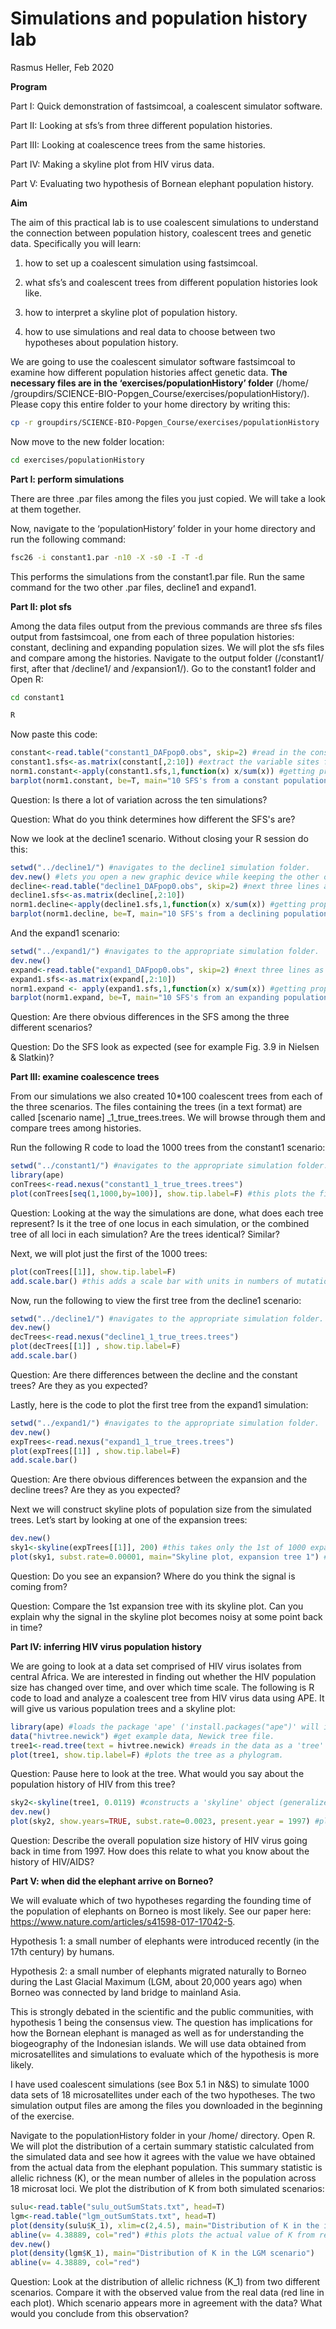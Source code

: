 ﻿Simulations and population history lab
======================================

Rasmus Heller, Feb 2020

**Program**

Part I: Quick demonstration of fastsimcoal, a coalescent simulator software.

Part II: Looking at sfs’s from three different population histories.

Part III: Looking at coalescence trees from the same histories.

Part IV: Making a skyline plot from HIV virus data.

Part V: Evaluating two hypothesis of Bornean elephant population history.

**Aim**

The aim of this practical lab is to use coalescent simulations to understand the
connection between population history, coalescent trees and genetic data.
Specifically you will learn:

1) how to set up a coalescent simulation using fastsimcoal.

2) what sfs’s and coalescent trees from different population histories look
like.

3) how to interpret a skyline plot of population history.

4) how to use simulations and real data to choose between two hypotheses about population history.

We are going to use the coalescent simulator software fastsimcoal to examine how
different population histories affect genetic data. **The necessary files are in
the ‘exercises/populationHistory’ folder** (/home/
/groupdirs/SCIENCE-BIO-Popgen_Course/exercises/populationHistory/). Please copy
this entire folder to your home directory by writing this:

```bash
cp -r groupdirs/SCIENCE-BIO-Popgen_Course/exercises/populationHistory ./exercises/
```

Now move to the new folder location:

```bash
cd exercises/populationHistory
```

**Part I: perform simulations**

There are three .par files among the files you just copied. We will take a look
at them together.

Now, navigate to the ‘populationHistory’ folder in your home directory and run
the following command:

```bash
fsc26 -i constant1.par -n10 -X -s0 -I -T -d
```

This performs the simulations from the constant1.par file. Run the same command
for the two other .par files, decline1 and expand1.

**Part II: plot sfs**

Among the data files output from the previous commands are three sfs files
output from fastsimcoal, one from each of three population histories: constant,
declining and expanding population sizes. We will plot the sfs files and compare
among the histories. Navigate to the output folder (/constant1/ first, after
that /decline1/ and /expansion1/). Go to the constant1 folder and Open R:

```bash
cd constant1

R
```

Now paste this code:

```R
constant<-read.table("constant1_DAFpop0.obs", skip=2) #read in the constant.sfs.
constant1.sfs<-as.matrix(constant[,2:10]) #extract the variable sites from the ten sfs.
norm1.constant<-apply(constant1.sfs,1,function(x) x/sum(x)) #getting proportions instead of counts.
barplot(norm1.constant, be=T, main="10 SFS's from a constant population, simulating 100 x 10,000bp", ylim=c(0, 0.5), ylab="Proportion of sites") #plot the sfs.
```

Question: Is there a lot of variation across the ten simulations?

Question: What do you think determines how different the SFS's are?

Now we look at the decline1 scenario. Without closing your R session do this:

```R
setwd("../decline1/") #navigates to the decline1 simulation folder.
dev.new() #lets you open a new graphic device while keeping the other open.
decline<-read.table("decline1_DAFpop0.obs", skip=2) #next three lines as above.
decline1.sfs<-as.matrix(decline[,2:10])
norm1.decline<-apply(decline1.sfs,1,function(x) x/sum(x)) #getting proportions instead of counts.
barplot(norm1.decline, be=T, main="10 SFS's from a declining population, simulating 100 x 10,000bp", ylim=c(0, 0.5), ylab="Proportion of sites") #plot the sfs
```

And the expand1 scenario:

```R
setwd("../expand1/") #navigates to the appropriate simulation folder.
dev.new()
expand<-read.table("expand1_DAFpop0.obs", skip=2) #next three lines as above.
expand1.sfs<-as.matrix(expand[,2:10])
norm1.expand <- apply(expand1.sfs,1,function(x) x/sum(x)) #getting proportions instead of counts.
barplot(norm1.expand, be=T, main="10 SFS's from an expanding population, simulating 100 x 10,000bp", ylim=c(0, 0.5), ylab="Proportion of sites") #plot the sfs
```

Question: Are there obvious differences in the SFS among the three different scenarios?

Question: Do the SFS look as expected (see for example Fig. 3.9 in Nielsen & Slatkin)?

**Part III: examine coalescence trees**

From our simulations we also created 10*100 coalescent trees from each of the
three scenarios. The files containing the trees (in a text format) are called
[scenario name] _1_true_trees.trees. We will browse through them and compare
trees among histories.

Run the following R code to load the 1000 trees from the constant1 scenario:

```R
setwd("../constant1/") #navigates to the appropriate simulation folder.
library(ape)
conTrees<-read.nexus("constant1_1_true_trees.trees")
plot(conTrees[seq(1,1000,by=100)], show.tip.label=F) #this plots the first of 100 trees from each simulation one by one and allows you to switch to the next one by hitting ENTER.
```

Question: Looking at the way the simulations are done, what does each tree represent?
Is it the tree of one locus in each simulation, or the combined tree of all loci
in each simulation? Are the trees identical? Similar?

Next, we will plot just the first of the 1000 trees:

```R
plot(conTrees[[1]], show.tip.label=F)
add.scale.bar() #this adds a scale bar with units in numbers of mutations. 
```

Now, run the following to view the first tree from the decline1 scenario:

```R
setwd("../decline1/") #navigates to the appropriate simulation folder.
dev.new()
decTrees<-read.nexus("decline1_1_true_trees.trees")
plot(decTrees[[1]] , show.tip.label=F)
add.scale.bar()
```

Question: Are there differences between the decline and the constant trees? Are they as
you expected?

Lastly, here is the code to plot the first tree from the expand1 simulation:

```R
setwd("../expand1/") #navigates to the appropriate simulation folder.
dev.new()
expTrees<-read.nexus("expand1_1_true_trees.trees")
plot(expTrees[[1]] , show.tip.label=F)
add.scale.bar()
```

Question: Are there obvious differences between the expansion and the decline trees?
Are they as you expected?

Next we will construct skyline plots of population size from the simulated
trees. Let’s start by looking at one of the expansion trees:

```R
dev.new()
sky1<-skyline(expTrees[[1]], 200) #this takes only the 1st of 1000 expansion trees and makes the skyline plot calculations. The second parameter controls the smoothing and was chosen by us for this specific situation.
plot(sky1, subst.rate=0.00001, main="Skyline plot, expansion tree 1") #plots the skyline object. The second parameter should equal the simulated mutation rate.
```

Question: Do you see an expansion? Where do you think the signal is coming from?

Question: Compare the 1st expansion tree with its skyline plot. Can you explain
why the signal in the skyline plot becomes noisy at some point back in time?

**Part IV: inferring HIV virus population history**

We are going to look at a data set comprised of HIV virus isolates from central
Africa. We are interested in finding out whether the HIV population size has
changed over time, and over which time scale. The following is R code to load
and analyze a coalescent tree from HIV virus data using APE. It will give us
various population trees and a skyline plot:

```R
library(ape) #loads the package 'ape' ('install.packages("ape")' will install it if not present in local R packages.
data("hivtree.newick") #get example data, Newick tree file.
tree1<-read.tree(text = hivtree.newick) #reads in the data as a 'tree' object in R.
plot(tree1, show.tip.label=F) #plots the tree as a phylogram.
```

Question: Pause here to look at the tree. What would you say about the population
history of HIV from this tree?

```R
sky2<-skyline(tree1, 0.0119) #constructs a 'skyline' object (generalized skyline plot) with estimated popsize for collapsed coalescent intervals.
dev.new()
plot(sky2, show.years=TRUE, subst.rate=0.0023, present.year = 1997) #plot generalized skyline plot.
```

Question: Describe the overall population size history of HIV virus going back in time
from 1997. How does this relate to what you know about the history of HIV/AIDS?

**Part V: when did the elephant arrive on Borneo?**

We will evaluate which of two hypotheses regarding the founding time of the
population of elephants on Borneo is most likely. See our paper here:
<https://www.nature.com/articles/s41598-017-17042-5>.

Hypothesis 1: a small number of elephants were introduced recently (in the 17th
century) by humans.

Hypothesis 2: a small number of elephants migrated naturally to Borneo during
the Last Glacial Maximum (LGM, about 20,000 years ago) when Borneo was connected
by land bridge to mainland Asia.

This is strongly debated in the scientific and the public communities, with
hypothesis 1 being the consensus view. The question has implications for how the
Bornean elephant is managed as well as for understanding the biogeography of the
Indonesian islands. We will use data obtained from microsatellites and
simulations to evaluate which of the hypothesis is more likely.

I have used coalescent simulations (see Box 5.1 in N&S) to simulate 1000 data
sets of 18 microsatellites under each of the two hypotheses. The two simulation
output files are among the files you downloaded in the beginning of the
exercise.

Navigate to the populationHistory folder in your /home/ directory. Open R. We
will plot the distribution of a certain summary statistic calculated from the
simulated data and see how it agrees with the value we have obtained from the
actual data from the elephant population. This summary statistic is allelic
richness (K), or the mean number of alleles in the population across 18 microsat
loci. We plot the distribution of K from both simulated scenarios:

```R
sulu<-read.table("sulu_outSumStats.txt", head=T)
lgm<-read.table("lgm_outSumStats.txt", head=T)
plot(density(sulu$K_1), xlim=c(2,4.5), main="Distribution of K in the introduction scenario")
abline(v= 4.38889, col="red") #this plots the actual value of K from real microsat data in the same plot as the simulated values.
dev.new()
plot(density(lgm$K_1), main="Distribution of K in the LGM scenario")
abline(v= 4.38889, col="red")
```

Question: Look at the distribution of allelic richness (K_1) from two different
scenarios. Compare it with the observed value from the real data (red line in
each plot). Which scenario appears more in agreement with the data? What would
you conclude from this observation?
